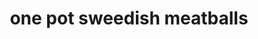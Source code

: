 ---
servings: 6 servings
notes:
directions: |-
  * In a large bowl, combine the ground beef, breadcrumbs, onion, egg, salt, and pepper, mixing until evenly combined
  * Heat the canola oil in a pot over medium-high heat
  * Take about a golf-ball size of the meatball mixture and roll it into balls
  * Place the meatballs into the pot, cooking for one minute
  * Flip the meatballs
  * Add the beef broth, milk, salt, pepper, and worcestershire sauce and give it a stir
  * Bring the liquid to a boil, then add the egg noodles
  * Stir constantly until the pasta is cooked and the liquid has reduced to a sauce that coats the noodles, about seven to eight minutes
  * Add the parmesan and the parsley, stirring until the cheese is melted
ingredients: |-
  * 1 pound ground beef
  * ½ cup seasoned breadcrumbs
  * ½ finely minced onion
  * 1 egg
  * ½ tablespoon salt (for meatballs)
  * ½ tablespoon pepper (for meatballs)
  * 2 tablespoons canola oil
  * 3 cups beef broth
  * 3 cups milk
  * 1/4 tablespoon salt (for sauce)
  * 1/4 tablespoon pepper (for sauce)
  * 1 tablespoons worcestershire sauce
  * 4 cups egg noodles
  * 1 cup shredded parmesan cheese
  * ½ cup fresh chopped parsley or 1/2 tablespoon dried
rating: 5
ease: intermediate
category: main course
subcategory: pasta
href: 'https://www.buzzfeed.com/nickguillory/heres-a-quick-and-easy-swedish-meatball-pasta-dinner-that-yo?utm_term=.qtexxopnm.xsv779kej'
totalTime:
cookTime:
prepTime:
title: one pot sweedish meatballs
path: /one-pot-sweedish-meatballs
---